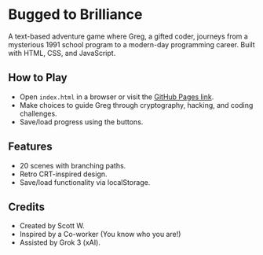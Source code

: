 # Bugged to Brilliance

A text-based adventure game where Greg, a gifted coder, journeys from a mysterious 1991 school program to a modern-day programming career. Built with HTML, CSS, and JavaScript.

## How to Play
- Open `index.html` in a browser or visit the [GitHub Pages link](https://your-username.github.io/bugged-to-brilliance).
- Make choices to guide Greg through cryptography, hacking, and coding challenges.
- Save/load progress using the buttons.

## Features
- 20 scenes with branching paths.
- Retro CRT-inspired design.
- Save/load functionality via localStorage.

## Credits
- Created by Scott W.
- Inspired by a Co-worker (You know who you are!)
- Assisted by Grok 3 (xAI).
